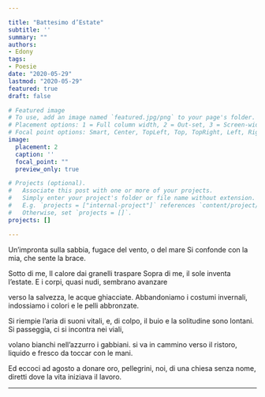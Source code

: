 ```yaml
---

title: "Battesimo d’Estate"
subtitle: ''
summary: ""
authors:
- Edony
tags:
- Poesie
date: "2020-05-29"
lastmod: "2020-05-29"
featured: true
draft: false

# Featured image
# To use, add an image named `featured.jpg/png` to your page's folder.
# Placement options: 1 = Full column width, 2 = Out-set, 3 = Screen-width
# Focal point options: Smart, Center, TopLeft, Top, TopRight, Left, Right, BottomLeft, Bottom, BottomRight
image:
  placement: 2
  caption: ''
  focal_point: ""
  preview_only: true

# Projects (optional).
#   Associate this post with one or more of your projects.
#   Simply enter your project's folder or file name without extension.
#   E.g. `projects = ["internal-project"]` references `content/project/deep-learning/index.md`.
#   Otherwise, set `projects = []`.
projects: []

---
```


Un’impronta sulla sabbia, fugace
del vento, o del mare
Si confonde con la mia, che sente la brace.

Sotto di me, Il calore dai granelli traspare
Sopra di me, il sole inventa l’estate.
E i corpi, quasi nudi, sembrano avanzare

verso la salvezza, le acque ghiacciate.
Abbandoniamo i costumi invernali,
indossiamo i colori e le pelli abbronzate.

Si riempie l’aria di suoni vitali,
e, di colpo, il buio e la solitudine sono lontani.
Si passeggia, ci si incontra nei viali,

volano bianchi nell’azzurro i gabbiani.
si va in cammino verso il ristoro,
liquido e fresco da toccar con le mani.

Ed eccoci ad agosto a donare oro,
pellegrini, noi, di una chiesa senza nome,
diretti dove la vita iniziava il lavoro.


---
